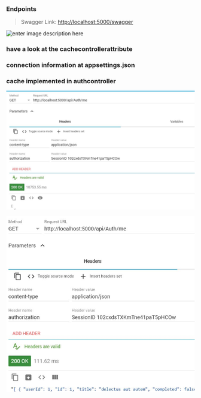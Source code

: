 ### Endpoints 

> Swagger Link:
[http://localhost:5000/swagger](http://localhost:4000/swagger)

![enter image description here](https://lh3.googleusercontent.com/-jYvrPSbtY2kQH3DQF3WsPfG3K8wfoin5tM2QZz3PNaHCQJRzJYDn7iW2uibj9wefrMuDpX7oHlM "teste")

### have a look at the cachecontrollerattribute
### connection information at appsettings.json
### cache implemented in authcontroller

![enter image description here](https://github.com/krishnanandsivaraj/http-response-cache/blob/master/me1.JPG)

![enter image description here](https://github.com/krishnanandsivaraj/http-response-cache/blob/master/me2.JPG)


